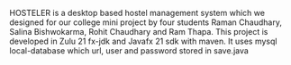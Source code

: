 HOSTELER is a desktop based hostel management system which we designed for our college mini project by four students Raman Chaudhary, Salina Bishwokarma, Rohit Chaudhary and Ram Thapa. 
This project is developed in Zulu 21 fx-jdk and Javafx 21 sdk with maven. It uses mysql local-database which url, user and password stored in save.java  
